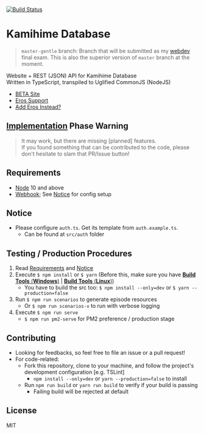 [![Build Status](https://travis-ci.org/gazmull/kamihime-database.svg?branch=master-gentle)](https://travis-ci.org/gazmull/kamihime-database)
# Kamihime Database
> `master-gentle` branch: Branch that will be submitted as my [webdev](https://github.com/gazmull/webdev) final exam. This is also the superior version of `master` branch at the moment.

Website + REST (JSON) API for Kamihime Database
<br> Written in TypeScript, transpiled to Uglified CommonJS (NodeJS)

- [BETA Site](http://kamihimedb.thegzm.space:8080)
- [Eros Support](http://support.thegzm.space)
- [Add Eros Instead?](http://addbot.thegzm.space)

## <u>**Implementation**</u> Phase Warning
> It may work, but there are missing [planned] features.
  <br> If you found something that can be contributed to the code, please don't hesitate to slam that PR/Issue button!

## Requirements
- [Node](https://nodejs.org) 10 and above
- [Webhook](https://support.discordapp.com/hc/en-us/articles/228383668); See [Notice](#Notice) for config setup

## Notice
- Please configure `auth.ts`. Get its template from `auth.example.ts`.
  - Can be found at `src/auth` folder

## Testing / Production Procedures
1. Read [Requirements](#Requirements) and [Notice](#Notice)
2. Execute `$ npm install` or `$ yarn` (Before this, make sure you have [**Build Tools** (**Windows**)](https://github.com/felixrieseberg/windows-build-tools) | [**Build Tools** (**Linux**)](https://superuser.com/questions/352000/whats-a-good-way-to-install-build-essentials-all-common-useful-commands-on))
    - You have to build the src too: `$ npm install --only=dev` or `$ yarn --production=false`
3. Run `$ npm run scenarios` to generate episode resources
    - Or `$ npm run scenarios-v` to run with verbose logging
4. Execute `$ npm run serve`
    - `$ npm run pm2-serve` for PM2 preference / production stage

## Contributing
- Looking for feedbacks, so feel free to file an issue or a pull request!
- For code-related:
  - Fork this repository, clone to your machine, and follow the project's development configuration [e.g. TSLint]
    - `npm install --only=dev` or `yarn --production=false` to install
  - Run `npm run build` or `yarn run build` to verify if your build is passing
    - Failing build will be rejected at default

## License
  MIT
